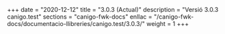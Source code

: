 +++
date        = "2020-12-12"
title       = "3.0.3 (Actual)"
description = "Versió 3.0.3 canigo.test"
sections    = "canigo-fwk-docs"
enllac		= "/canigo-fwk-docs/documentacio-llibreries/canigo.test/3.0.3/"
weight		= 1
+++
